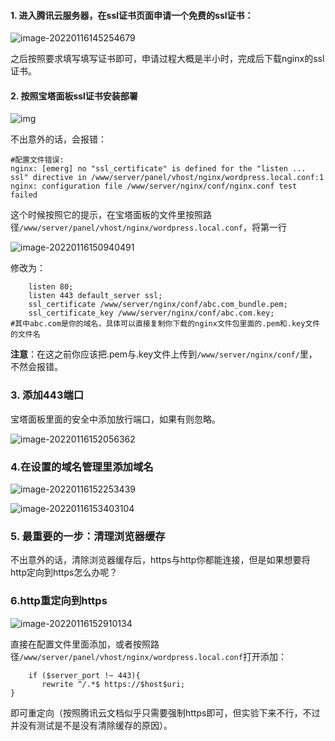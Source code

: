 #### 1. 进入腾讯云服务器，在ssl证书页面申请一个免费的ssl证书：

![image-20220116145254679](https://s2.loli.net/2022/01/16/Ib1hNcqOETkMtnv.png)

之后按照要求填写填写证书即可，申请过程大概是半小时，完成后下载nginx的ssl证书。

#### 2. 按照宝塔面板ssl证书安装部署

![img](https://s2.loli.net/2022/01/16/bvZWNXwQeSiBRFg.png)

不出意外的话，会报错：

```nginx
#配置文件错误:
nginx: [emerg] no "ssl_certificate" is defined for the "listen ... ssl" directive in /www/server/panel/vhost/nginx/wordpress.local.conf:1 nginx: configuration file /www/server/nginx/conf/nginx.conf test failed
```

这个时候按照它的提示，在宝塔面板的文件里按照路径`/www/server/panel/vhost/nginx/wordpress.local.conf`，将第一行

![image-20220116150940491](https://s2.loli.net/2022/01/16/RpFW4SCsiyXIQa9.png)

修改为：

```nginx
    listen 80;
    listen 443 default_server ssl;
    ssl_certificate /www/server/nginx/conf/abc.com_bundle.pem; 
    ssl_certificate_key /www/server/nginx/conf/abc.com.key;
#其中abc.com是你的域名，具体可以直接复制你下载的nginx文件包里面的.pem和.key文件的文件名
```

**注意**：在这之前你应该把.pem与.key文件上传到`/www/server/nginx/conf/`里，不然会报错。

### 3. 添加443端口

宝塔面板里面的安全中添加放行端口，如果有则忽略。

![image-20220116152056362](https://s2.loli.net/2022/01/16/97TP3wESKpb8X5Q.png)

### 4.在设置的域名管理里添加域名

![image-20220116152253439](https://s2.loli.net/2022/01/16/kQWNf1dDePGH86L.png)

![image-20220116153403104](https://s2.loli.net/2022/01/16/sIBJCFAOowr2P1R.png)

### 5. 最重要的一步：清理浏览器缓存

不出意外的话，清除浏览器缓存后，https与http你都能连接，但是如果想要将http定向到https怎么办呢？

### 6.http重定向到https

![image-20220116152910134](https://s2.loli.net/2022/01/16/H5nhkRSpCrAWOlD.png)

直接在配置文件里面添加，或者按照路径`/www/server/panel/vhost/nginx/wordpress.local.conf`打开添加：

```nginx
    if ($server_port !~ 443){
       rewrite ^/.*$ https://$host$uri;
}
```

即可重定向（按照腾讯云文档似乎只需要强制https即可，但实验下来不行，不过并没有测试是不是没有清除缓存的原因）。

